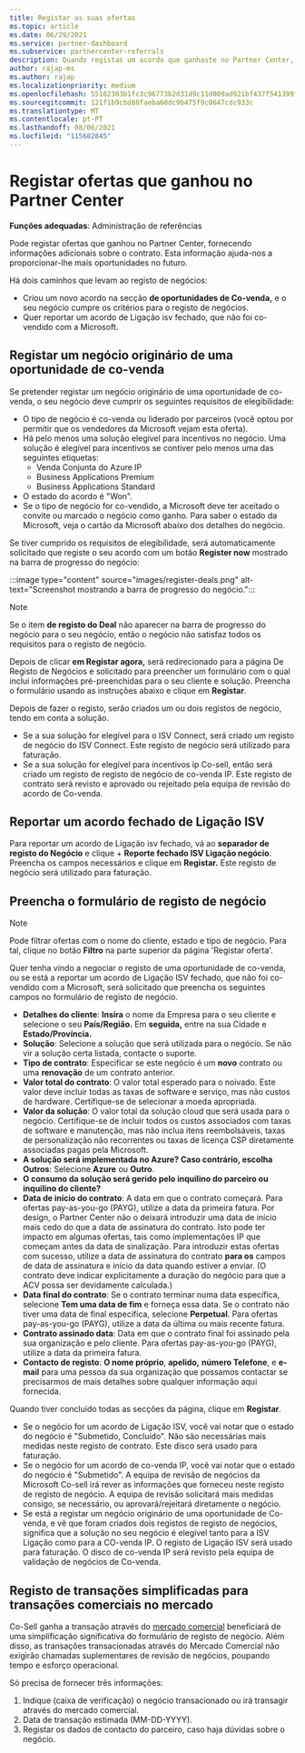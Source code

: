 ```yaml
---
title: Registar as suas ofertas
ms.topic: article
ms.date: 06/29/2021
ms.service: partner-dashboard
ms.subservice: partnercenter-referrals
description: Quando registas um acordo que ganhaste no Partner Center, ajuda a Microsoft a proporcionar-te mais oportunidades no futuro.
author: rajap-ms
ms.author: rajap
ms.localizationpriority: medium
ms.openlocfilehash: 55162303b1fc3c96773b2d31d9c11d009ad921bf437f541399f1156676a6fa0b
ms.sourcegitcommit: 121f1b9cbd88faeba60dc9b475f9c0647cdc933c
ms.translationtype: MT
ms.contentlocale: pt-PT
ms.lasthandoff: 08/06/2021
ms.locfileid: "115682845"
---
```

# <a name="register-deals-youve-won-in-partner-center"></a>Registar ofertas que ganhou no Partner Center

**Funções adequadas**: Administração de referências

Pode registar ofertas que ganhou no Partner Center, fornecendo informações adicionais sobre o contrato. Esta informação ajuda-nos a proporcionar-lhe mais oportunidades no futuro.

Há dois caminhos que levam ao registo de negócios:

- Criou um novo acordo na secção **de oportunidades de Co-venda,** e o seu negócio cumpre os critérios para o registo de negócios.
- Quer reportar um acordo de Ligação isv fechado, que não foi co-vendido com a Microsoft.

## <a name="register-a-deal-originating-from-a-co-sell-opportunity"></a>Registar um negócio originário de uma oportunidade de co-venda

Se pretender registar um negócio originário de uma oportunidade de co-venda, o seu negócio deve cumprir os seguintes requisitos de elegibilidade:

- O tipo de negócio é co-venda ou liderado por parceiros (você optou por permitir que os vendedores da Microsoft vejam esta oferta).
- Há pelo menos uma solução elegível para incentivos no negócio. Uma solução é elegível para incentivos se contiver pelo menos uma das seguintes etiquetas:
  - Venda Conjunta do Azure IP
  - Business Applications Premium
  - Business Applications Standard
- O estado do acordo é "Won".
- Se o tipo de negócio for co-vendido, a Microsoft deve ter aceitado o convite ou marcado o negócio como ganho. Para saber o estado da Microsoft, veja o cartão da Microsoft abaixo dos detalhes do negócio.

Se tiver cumprido os requisitos de elegibilidade, será automaticamente solicitado que registe o seu acordo com um botão **Register now** mostrado na barra de progresso do negócio:

:::image type="content" source="images/register-deals.png" alt-text="Screenshot mostrando a barra de progresso do negócio.":::

> [!NOTE]
> Se o item **de registo do Deal** não aparecer na barra de progresso do negócio para o seu negócio, então o negócio não satisfaz todos os requisitos para o registo de negócio.

Depois de clicar **em Registar agora,** será redirecionado para a página De Registo de Negócios e solicitado para preencher um formulário com o qual inclui informações pré-preenchidas para o seu cliente e solução. Preencha o formulário usando as instruções abaixo e clique em **Registar**.

Depois de fazer o registo, serão criados um ou dois registos de negócio, tendo em conta a solução.

- Se a sua solução for elegível para o ISV Connect, será criado um registo de negócio do ISV Connect. Este registo de negócio será utilizado para faturação.
- Se a sua solução for elegível para incentivos ip Co-sell, então será criado um registo de registo de negócio de co-venda IP. Este registo de contrato será revisto e aprovado ou rejeitado pela equipa de revisão do acordo de Co-venda.

## <a name="report-a-closed-isv-connect-deal"></a>Reportar um acordo fechado de Ligação ISV

Para reportar um acordo de Ligação isv fechado, vá ao **separador de registo do Negócio** e clique + **Reporte fechado ISV Ligação negócio**. Preencha os campos necessários e clique em **Registar.** Este registo de negócio será utilizado para faturação.

## <a name="fill-out-the-deal-registration-form"></a>Preencha o formulário de registo de negócio

> [!NOTE]
> Pode filtrar ofertas com o nome do cliente, estado e tipo de negócio. Para tal, clique no botão **Filtro** na parte superior da página 'Registar oferta'.

Quer tenha vindo a negociar o registo de uma oportunidade de co-venda, ou se está a reportar um acordo de Ligação ISV fechado, que não foi co-vendido com a Microsoft, será solicitado que preencha os seguintes campos no formulário de registo de negócio.

- **Detalhes do cliente**: **Insira** o nome da Empresa para o seu cliente e selecione o seu **País/Região.** Em **seguida,** entre na sua Cidade e **Estado/Província.**
- **Solução**: Selecione a solução que será utilizada para o negócio. Se não vir a solução certa listada, contacte o suporte.
- **Tipo de contrato**: Especificar se este negócio é um **novo** contrato ou uma **renovação** de um contrato anterior.
- **Valor total do contrato**: O valor total esperado para o noivado. Este valor deve incluir todas as taxas de software e serviço, mas não custos de hardware. Certifique-se de selecionar a moeda apropriada.
- **Valor da solução**: O valor total da solução cloud que será usada para o negócio. Certifique-se de incluir todos os custos associados com taxas de software e manutenção, mas não inclua itens reembolsáveis, taxas de personalização não recorrentes ou taxas de licença CSP diretamente associadas pagas pela Microsoft.
- **A solução será implementada no Azure? Caso contrário, escolha Outros**: Selecione **Azure** ou **Outro**.
- **O consumo da solução será gerido pelo inquilino do parceiro ou inquilino do cliente?**  
- **Data de início do contrato**: A data em que o contrato começará. Para ofertas pay-as-you-go (PAYG), utilize a data da primeira fatura. Por design, o Partner Center não o deixará introduzir uma data de início mais cedo do que a data de assinatura do contrato. Isto pode ter impacto em algumas ofertas, tais como implementações IP que começam antes da data de sinalização. Para introduzir estas ofertas com sucesso, utilize a data de assinatura do contrato **para os** campos de data de assinatura e início da data quando estiver a enviar. (O contrato deve indicar explicitamente a duração do negócio para que a ACV possa ser devidamente calculada.)
- **Data final do contrato**: Se o contrato terminar numa data específica, selecione **Tem uma data de fim** e forneça essa data. Se o contrato não tiver uma data de final específica, selecione **Perpetual**. Para ofertas pay-as-you-go (PAYG), utilize a data da última ou mais recente fatura.
- **Contrato assinado data**: Data em que o contrato final foi assinado pela sua organização e pelo cliente. Para ofertas pay-as-you-go (PAYG), utilize a data da primeira fatura.
- **Contacto de registo**: **O nome próprio**, **apelido,** **número Telefone**, e **e-mail** para uma pessoa da sua organização que possamos contactar se precisarmos de mais detalhes sobre qualquer informação aqui fornecida.

Quando tiver concluído todas as secções da página, clique em **Registar**.

- Se o negócio for um acordo de Ligação ISV, você vai notar que o estado do negócio é "Submetido, Concluído". Não são necessárias mais medidas neste registo de contrato. Este disco será usado para faturação.
- Se o negócio for um acordo de co-venda IP, você vai notar que o estado do negócio é "Submetido". A equipa de revisão de negócios da Microsoft Co-sell irá rever as informações que forneceu neste registo de registo de negócio. A equipa de revisão solicitará mais medidas consigo, se necessário, ou aprovará/rejeitará diretamente o negócio.
- Se está a registar um negócio originário de uma oportunidade de Co-venda, e vê que foram criados dois registos de registo de negócios, significa que a solução no seu negócio é elegível tanto para a ISV Ligação como para a CO-venda IP. O registo de Ligação ISV será usado para faturação. O disco de co-venda IP será revisto pela equipa de validação de negócios de Co-venda.

## <a name="simplified-deal-registration-for-commercial-marketplace-transactions"></a>Registo de transações simplificadas para transações comerciais no mercado

Co-Sell ganha a transação através do [mercado comercial](/azure/marketplace/) beneficiará de uma simplificação significativa do formulário de registo de negócio.  Além disso, as transações transacionadas através do Mercado Comercial não exigirão chamadas suplementares de revisão de negócios, poupando tempo e esforço operacional.

Só precisa de fornecer três informações:

1. Indique (caixa de verificação) o negócio transacionado ou irá transagir através do mercado comercial.
2. Data de transação estimada (MM-DD-YYYY).
3. Registar os dados de contacto do parceiro, caso haja dúvidas sobre o negócio.
